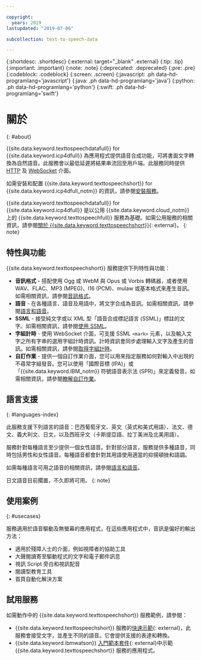 ```yaml
---

copyright:
  years: 2019
lastupdated: "2019-07-06"

subcollection: text-to-speech-data

---
```


{:shortdesc: .shortdesc}
{:external: target="_blank" .external}
{:tip: .tip}
{:important: .important}
{:note: .note}
{:deprecated: .deprecated}
{:pre: .pre}
{:codeblock: .codeblock}
{:screen: .screen}
{:javascript: .ph data-hd-programlang='javascript'}
{:java: .ph data-hd-programlang='java'}
{:python: .ph data-hd-programlang='python'}
{:swift: .ph data-hd-programlang='swift'}

# 關於
{: #about}

{{site.data.keyword.texttospeechdatafull}} for {{site.data.keyword.icp4dfull}} 為應用程式提供語音合成功能，可將書面文字轉換為自然語音。此服務會以最低延遲將結果串流回至用戶端。此服務同時提供 [HTTP](/docs/services/text-to-speech-data?topic=text-to-speech-data-usingHTTP) 及 [WebSocket](/docs/services/text-to-speech-data?topic=text-to-speech-data-usingWebSocket) 介面。

如需安裝和配置 {{site.data.keyword.texttospeechshort}} for {{site.data.keyword.icp4dfull_notm}} 的資訊，請參閱[安裝服務](/docs/services/text-to-speech-data?topic=text-to-speech-data-install)。

{{site.data.keyword.texttospeechdatafull}} for {{site.data.keyword.icp4dfull}} 是以公用 {{site.data.keyword.cloud_notm}} 上的 {{site.data.keyword.texttospeechfull}} 服務為基礎。如需公用服務的相關資訊，請參閱[關於 {{site.data.keyword.texttospeechshort}}](https://{DomainName}/docs/services/text-to-speech?topic=text-to-speech-about#about){: external}。
{: note}

## 特性與功能

{{site.data.keyword.texttospeechshort}} 服務提供下列特性與功能：

-   **音訊格式** - 搭配使用 Ogg 或 WebM 與 Opus 或 Vorbis 轉碼器，或者使用 WAV、FLAC、MP3 (MPEG)、l16 (PCM)、mulaw 或基本格式來產生音訊。如需相關資訊，請參閱[音訊格式](/docs/services/text-to-speech-data?topic=text-to-speech-data-audioFormats)。
-   **語音** - 在各種語言、語音及用語中，將文字合成為音訊。如需相關資訊，請參閱[語言和語音](/docs/services/text-to-speech-data?topic=text-to-speech-data-voices)。
-   **SSML** - 接受純文字或以 XML 型「語音合成標記語言 (SSML)」標註的文字。如需相關資訊，請參閱[使用 SSML](/docs/services/text-to-speech-data?topic=text-to-speech-data-ssml)。
-   **字組計時** - 使用 WebSocket 介面，可支援 SSML `<mark>` 元素，以及輸入文字之所有字串的選用字組計時資訊。計時資訊會同步處理輸入文字及產生的音訊。如需相關資訊，請參閱[取得字組計時](/docs/services/text-to-speech-data?topic=text-to-speech-data-timing)。
-   **自訂作業** - 提供一個自訂作業介面，您可以用來指定服務如何對輸入中出現的不尋常字組發音。您可以使用「國際音標 (IPA)」或「{{site.data.keyword.IBM_notm}} 符號語音表示法 (SPR)」來定義發音。如需相關資訊，請參閱[瞭解自訂作業](/docs/services/text-to-speech-data?topic=text-to-speech-data-customIntro)。

## 語言支援
{: #languages-index}

此服務支援下列語言的語音：巴西葡萄牙文、英文（英式和美式用語）、法文、德文、義大利文、日文，以及西班牙文（卡斯提亞語、拉丁美洲及北美用語）。

服務針對每種語言至少提供一個女性語音。針對部分語言，服務提供多種語音，同時包括男性和女性語音。每種語音都會針對其用語使用適當的抑揚頓挫和語調。


如需每種語言可用之語音的相關資訊，請參閱[語言和語音](/docs/services/text-to-speech-data?topic=text-to-speech-data-voices)。

日文語音目前擱置，不久即將可用。
{: note}

## 使用案例
{: #usecases}

服務適用於語音驅動及無螢幕的應用程式，在這些應用程式中，音訊是偏好的輸出方法：

-   適用於殘障人士的介面，例如視障者的協助工具
-   大聲閱讀寄至驅動程式的文字和電子郵件訊息
-   視訊 Script 旁白和視訊配音
-   閱讀型教育工具
-   首頁自動化解決方案

## 試用服務

如需動作中的 {{site.data.keyword.texttospeechshort}} 服務範例，請參閱：

-   {{site.data.keyword.texttospeechshort}} 服務的[快速示範](https://text-to-speech-demo.ng.bluemix.net/){: external}，此服務會接受文字，並產生不同的語音。它會提供支援的表達和轉換。
-   {{site.data.keyword.ibmwatson}} [入門範本套件](http://www.ibm.com/watson/developercloud/starter-kits.html){: external}中示範 {{site.data.keyword.texttospeechshort}} 服務的應用程式。
